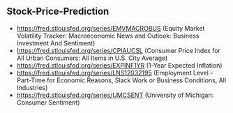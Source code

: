﻿## Stock-Price-Prediction


- https://fred.stlouisfed.org/series/EMVMACROBUS (Equity Market Volatility Tracker: Macroeconomic News and Outlook: Business Investment And Sentiment)
- https://fred.stlouisfed.org/series/CPIAUCSL (Consumer Price Index for All Urban Consumers: All Items in U.S. City Average)
- https://fred.stlouisfed.org/series/EXPINF1YR (1-Year Expected Inflation)
- https://fred.stlouisfed.org/series/LNS12032195 (Employment Level - Part-Time for Economic Reasons, Slack Work or Business Conditions, All Industries)
- https://fred.stlouisfed.org/series/UMCSENT (University of Michigan: Consumer Sentiment)
